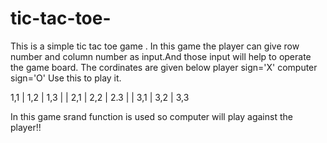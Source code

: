 # tic-tac-toe-
This is a simple tic tac toe game .
In this game the player can give row number and column number as input.And those input will help to operate the game board.
The cordinates are given below
player sign='X'
computer sign='O'
Use this to play it.

 1,1   |  1,2  |  1,3
       |       |
 2,1   |  2,2  |  2.3
       |       |
 3,1   |  3,2  |  3,3

In this game srand function is used so computer will play against the player!!
